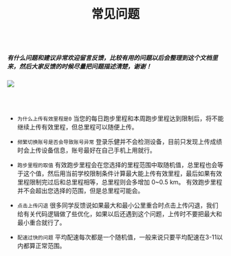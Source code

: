 <h1 align="center">常见问题</h1>

<br></br>
<h5> 有什么问题和建议非常欢迎留言反馈，比较有用的问题以后会整理到这个文档里来，然后大家反馈的时候尽量把问题描述清楚，谢谢！</h5>

 ![](https://gitee.com/liang_dh/flcloulds/raw/master/images/-54b1419229b8355a.png)

<br></br>


- `为什么上传有效里程是0` 当您的每日跑步里程和本周跑步里程达到限制后，将不能继续上传有效里程，但总里程可以随便上传。


- `频繁切换账号是否会导致账号异常` 登录乐健并不会检测设备，目前只发现上传成绩时会上传设备信息，账号最好在自己手机上用就行。


- `跑步里程的取值` 有效跑步里程会在您选择的里程范围中取随机值，总里程也会等于这个值，然后用当前学校限制条件计算最大能上传有效里程，最后如果有效里程限制完过后和总里程相等，总里程则会多增加 0~0.5 km。 有效跑步里程并不会超出您选择的范围，但是总里程可能会。



- `点击上传闪退` 很多同学反馈说如果最大和最小公里重合时点击上传闪退，我们给有关代码逻辑做了些优化，如果以后还遇到这个问题，上传时不要把最大和最小重合就行了。


- `配速过快的问题` 平均配速每次都是一个随机值，一般来说只要平均配速在3-11以内都算正常范围。


